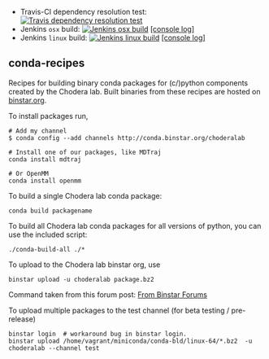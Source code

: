 * Travis-CI dependency resolution test: [![Travis dependency resolution test](https://travis-ci.org/choderalab/conda-recipes.svg?branch=master)](https://travis-ci.org/choderalab/conda-recipes)
* Jenkins `osx` build: [![Jenkins `osx` build](https://jenkins.choderalab.org/job/choderalab-conda-release-osx/badge/icon)](https://jenkins.choderalab.org/job/choderalab-conda-release-osx/) [[console log]](https://jenkins.choderalab.org/job/choderalab-conda-release-osx/lastBuild/consoleFull)
* Jenkins `linux` build: [![Jenkins `linux` build](https://jenkins.choderalab.org/job/choderalab-conda-release-linux/badge/icon)](https://jenkins.choderalab.org/job/choderalab-conda-release-linux/) [[console log]](https://jenkins.choderalab.org/job/choderalab-conda-release-linux-vagrant/lastBuild/consoleFull)

conda-recipes
-------------

Recipes for building binary conda packages for (c/)python components created by the Chodera lab.
Built binaries from these recipes are hosted on [binstar.org](https://binstar.org/choderalab).

To install packages run,

```
# Add my channel
$ conda config --add channels http://conda.binstar.org/choderalab

# Install one of our packages, like MDTraj
conda install mdtraj

# Or OpenMM
conda install openmm
```

To build a single Chodera lab conda package:

```
conda build packagename
```

To build all Chodera lab conda packages for all versions of python, you can use the
included script:

```
./conda-build-all ./*
```

To upload to the Chodera lab binstar org, use

```
binstar upload -u choderalab package.bz2
```

Command taken from this forum post: [From Binstar Forums](https://groups.google.com/a/continuum.io/forum/#!topic/conda/uYtVRGW--iU)

To upload multiple packages to the test channel (for beta testing / pre-release)

```
binstar login  # workaround bug in binstar login.
binstar upload /home/vagrant/miniconda/conda-bld/linux-64/*.bz2  -u choderalab --channel test
```


